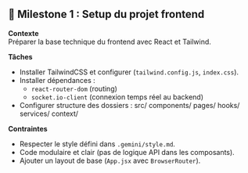 ## 🎯 Milestone 1 : Setup du projet frontend

**Contexte**  
Préparer la base technique du frontend avec React et Tailwind.

**Tâches**
- Installer TailwindCSS et configurer (`tailwind.config.js`, `index.css`).
- Installer dépendances :
    - `react-router-dom` (routing)
    - `socket.io-client` (connexion temps réel au backend)
- Configurer structure des dossiers :
  src/
  components/
  pages/
  hooks/
  services/
  context/

**Contraintes**
- Respecter le style défini dans `.gemini/style.md`.
- Code modulaire et clair (pas de logique API dans les composants).
- Ajouter un layout de base (`App.jsx` avec `BrowserRouter`).

